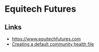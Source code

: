 # Equitech Futures


## Links

* https://www.equitechfutures.com
* [Creating a default community health file](https://help.github.com/en/github/building-a-strong-community/creating-a-default-community-health-file)

